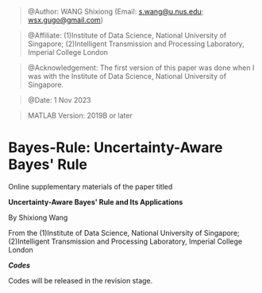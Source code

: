 > @Author: WANG Shixiong (Email: <s.wang@u.nus.edu>; <wsx.gugo@gmail.com>)

> @Affiliate: (1)Institute of Data Science, National University of Singapore; (2)Intelligent Transmission and Processing Laboratory, Imperial College London

> @Acknowledgement: The first version of this paper was done when I was with the Institute of Data Science, National University of Singapore.

> @Date: 1 Nov 2023

> MATLAB Version: 2019B or later

# Bayes-Rule: Uncertainty-Aware Bayes' Rule

Online supplementary materials of the paper titled 

**Uncertainty-Aware Bayes' Rule and Its Applications**
   
By Shixiong Wang

From the (1)Institute of Data Science, National University of Singapore; (2)Intelligent Transmission and Processing Laboratory, Imperial College London

***Codes***

Codes will be released in the revision stage.
